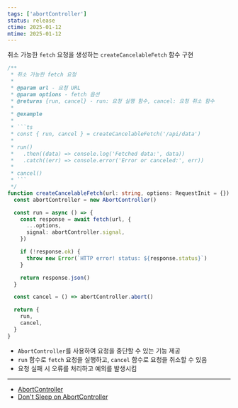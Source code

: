 ```yaml
---
tags: ['abortController']
status: release
ctime: 2025-01-12
mtime: 2025-01-12
---
```


취소 가능한 `fetch` 요청을 생성하는 `createCancelableFetch` 함수 구현

````ts
/**
 * 취소 가능한 fetch 요청
 *
 * @param url - 요청 URL
 * @param options - fetch 옵션
 * @returns {run, cancel} - run: 요청 실행 함수, cancel: 요청 취소 함수
 *
 * @example
 *
 * ```ts
 * const { run, cancel } = createCancelableFetch('/api/data')
 *
 * run()
 *   .then((data) => console.log('Fetched data:', data))
 *   .catch((err) => console.error('Error or canceled:', err))
 *
 * cancel()
 * ```
 */
function createCancelableFetch(url: string, options: RequestInit = {}) {
  const abortController = new AbortController()

  const run = async () => {
    const response = await fetch(url, {
      ...options,
      signal: abortController.signal,
    })

    if (!response.ok) {
      throw new Error(`HTTP error! status: ${response.status}`)
    }

    return response.json()
  }

  const cancel = () => abortController.abort()

  return {
    run,
    cancel,
  }
}
````

- `AbortController`를 사용하여 요청을 중단할 수 있는 기능 제공
- `run` 함수로 `fetch` 요청을 실행하고, `cancel` 함수로 요청을 취소할 수 있음
- 요청 실패 시 오류를 처리하고 예외를 발생시킴

---

- [AbortController](https://developer.mozilla.org/en-US/docs/Web/API/AbortController)
- [Don't Sleep on AbortController](https://kettanaito.com/blog/dont-sleep-on-abort-controller)
